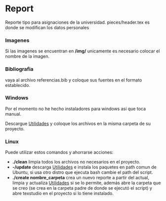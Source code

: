 # Report
Reporte tipo para asignaciones de la universidad. pieces/header.tex es donde se modifican los datos personales

### Imagenes
Si las imagenes se encuentran en **/img/** unicamente es necesario colocar el nombre de la imagen.

### Bibliografia
vaya al archivo referencias.bib y coloque sus fuentes en el formato establecido.

### Windows
Por el momento no he hecho instaladores para windows así que toca manual.

Descargue [Utilidades](https://github.com/BenyaminGaleano/utilidades.git) y coloque los archivos en la misma carpeta de su proyecto.

### Linux
Puede utilizar estos comandos y ahorrarse acciones:
- **./clean** limpia todos los archivos no necesarios en el proyecto.
- **-/update** descarga [Utilidades](https://github.com/BenyaminGaleano/utilidades.git) e instala los paquetes en path comun de Ubuntu, si usa otro distro que ejecuta bash cambie el path del script.
- **./create nombre_carpeta** crea un nuevo reporte a partir del actual, limpia y actualiza [Utilidades](https://github.com/BenyaminGaleano/utilidades.git) si se lo permite, además abre la carpeta que se creo (se crea en la carpeta padre de donde se ejecutó el script) y abre texstudio en el proyecto si lo tiene instalado.




